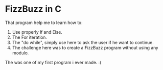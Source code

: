 # FizzBuzz in C

That program help me to learn how to:
1) Use properly If and Else.
2) The For iteration.
3) The "do while", simply use here to ask the user if he want to continue.
4) The challenge here was to create a FizzBuzz program without using any modulo.

The was one of my first program i ever made. :)
